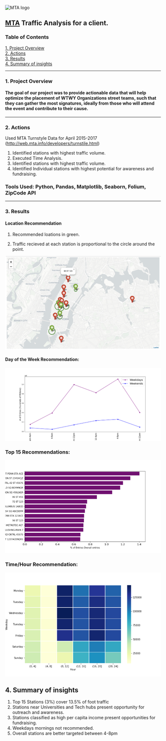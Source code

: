 ![MTA logo](https://upload.wikimedia.org/wikipedia/commons/7/7a/MTA_New_York_City_Subway_logo.svg)

## [MTA](http://www.mta.info/) Traffic Analysis for a client. 

### Table of Contents
[1. Project Overview](#section-a)  
[2. Actions](#section-b)  
[3. Results](#section-c)  
[4. Summary of insights](#section-d)  

---

### <a name="section-a"></a>1.  Project Overview
#### The goal of our project was to provide actionable data that will help optimize the placement of WTWY Organizations street teams, such that they can gather the most signatures, ideally from those who will attend the event and contribute to their cause.
---

### <a name="section-b"></a>2.  Actions
Used MTA Turnstyle Data for April 2015-2017 (http://web.mta.info/developers/turnstile.html)

1. Identified stations with highest traffic volume.
2. Executed Time Analysis.
3. Identified stations with highest traffic volume.
4. Identified Individual stations with highest potential for awareness and fundraising.

### Tools Used: Python, Pandas, Matplotlib, Seaborn, Folium, ZipCode API

---

### <a name="section-c"></a>3.  Results

#### Location Recommendation

1. Recommended loations in green. 

2. Traffic recieved at each station is proportional to the circle around the point. 

![Map](graphs/Map_folium.png)


#### Day of the Week Recommendation:
![Daily](graphs/Wkdy_Wknd.png)

### Top 15 Recommendations:
![Top15](graphs/Top15Stations.png)

### Time/Hour Recommendation:
![Hourly](graphs/116%20ST.png)


## <a name="section-d"></a>4.  Summary of insights
1. Top 15 Stations (3%) cover 13.5% of foot traffic
2. Stations near Universities and Tech hubs present opportunity for  outreach and awareness. 
3. Stations classified as high per capita income present opportunities for fundraising. 
4. Weekdays mornings not recommended.
5. Overall stations are better targeted between 4-8pm
